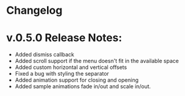 Changelog
===================================

v.0.5.0  Release Notes:
====================================
* Added dismiss callback
* Added scroll support if the menu doesn't fit in the available space
* Added custom horizontal and vertical offsets
* Fixed a bug with styling the separator
* Added animation support for closing and opening
* Added sample animations fade in/out and scale in/out.
